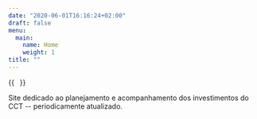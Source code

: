 ```yaml
---
date: "2020-06-01T16:16:24+02:00"
draft: false
menu:
  main:
    name: Home
    weight: 1
title: ""
---
```


{{<image float="right" width="11em" frame="true" caption="Logo" src="img/hugo-portrait.jpg" >}}

Site dedicado ao planejamento e acompanhamento dos investimentos
do CCT -- periodicamente atualizado.

